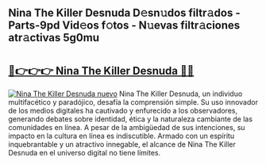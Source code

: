 ## Nina The Killer Desnuda D𝚎sn𝚞dos filtr𝚊dos - Parts-9pd Vid𝚎os f𝚘tos - N𝚞evas filtr𝚊ciones atr𝚊ctivas 5g0mu

# <h2><a href="http://mb99zw4.tromn.icu/?c=Nina+The+Killer+Desnuda">🔗👉👉👉 Nina The Killer Desnuda 🔗🔗</a></h2>

[![Nina The Killer Desnuda nuevo](https://i.imgur.com/pEAQMta.gif)](http://mb99zw4.tromn.icu/?c=Nina+The+Killer+Desnuda)
Nina The Killer Desnuda, un individuo multifacético y paradójico, desafía la comprensión simple. Su uso innovador de los medios digitales ha cautivado y enfurecido a los observadores, generando debates sobre identidad, ética y la naturaleza cambiante de las comunidades en línea. A pesar de la ambigüedad de sus intenciones, su impacto en la cultura en línea es indiscutible. Armado con un espíritu inquebrantable y un atractivo innegable, el alcance de Nina The Killer Desnuda en el universo digital no tiene límites.
